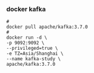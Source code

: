 ### docker kafka

```shell
#
docker pull apache/kafka:3.7.0
#
docker run -d \
-p 9092:9092 \
--privileged=true \
-e TZ=Asia/Shanghai \
--name kafka-study \
apache/kafka:3.7.0
```